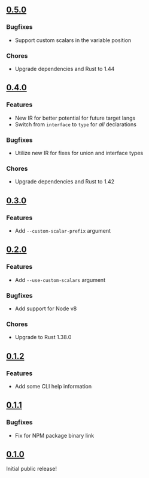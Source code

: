 ## [0.5.0](https://github.com/notarize/qlc/compare/0.4.0...0.5.0)

### Bugfixes

- Support custom scalars in the variable position

### Chores

- Upgrade dependencies and Rust to 1.44

## [0.4.0](https://github.com/notarize/qlc/compare/0.3.0...0.4.0)

### Features

- New IR for better potential for future target langs
- Switch from `interface` to `type` for _all_ declarations

### Bugfixes

- Utilize new IR for fixes for union and interface types

### Chores

- Upgrade dependencies and Rust to 1.42

## [0.3.0](https://github.com/notarize/qlc/compare/0.2.0...0.3.0)

### Features

- Add `--custom-scalar-prefix` argument

## [0.2.0](https://github.com/notarize/qlc/compare/0.1.2...0.2.0)

### Features

- Add `--use-custom-scalars` argument

### Bugfixes

- Add support for Node v8

### Chores

- Upgrade to Rust 1.38.0

## [0.1.2](https://github.com/notarize/qlc/compare/0.1.1...0.1.2)

### Features

- Add some CLI help information

## [0.1.1](https://github.com/notarize/qlc/compare/0.1.0...0.1.1)

### Bugfixes

- Fix for NPM package binary link

## [0.1.0](https://github.com/notarize/qlc/tree/0.1.0)

Initial public release!

